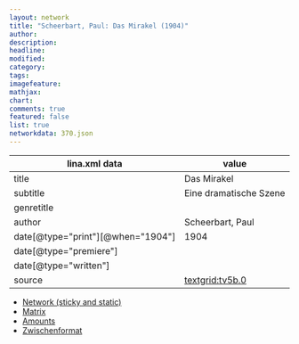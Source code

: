 ```yaml
---
layout: network
title: "Scheerbart, Paul: Das Mirakel (1904)"
author:
description:
headline:
modified:
category:
tags:
imagefeature: 
mathjax: 
chart: 
comments: true
featured: false
list: true
networkdata: 370.json
---
```

lina.xml data  | value
------------- | -------------
title|Das Mirakel
subtitle|Eine dramatische Szene
genretitle|
author|Scheerbart, Paul
date[@type="print"][@when="1904"]|1904
date[@type="premiere"]|
date[@type="written"]|
source|[textgrid:tv5b.0](https://textgridlab.org/1.0/tgcrud-public/rest/textgrid:tv5b.0/data)



* [Network (sticky and static)](/network370)
* [Matrix](/matrix370)
* [Amounts](/amount370)
* [Zwischenformat](/lina370 )
